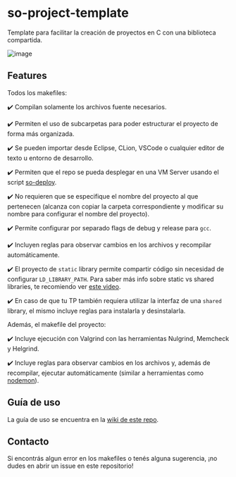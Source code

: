 # so-project-template
Template para facilitar la creación de proyectos en C con una biblioteca 
compartida.

![image](https://user-images.githubusercontent.com/39303639/148606688-2dac8b15-d90f-4e01-aef4-3a25a309c927.png)

## Features

Todos los makefiles:

✔️ Compilan solamente los archivos fuente necesarios.

✔️ Permiten el uso de subcarpetas para poder estructurar el proyecto de forma
más organizada.

✔️ Se pueden importar desde Eclipse, CLion, VSCode o cualquier editor de texto 
u entorno de desarrollo.

✔️ Permiten que el repo se pueda desplegar en una VM Server usando el script 
[so-deploy](https://github.com/sisoputnfrba/so-deploy).

✔️ No requieren que se especifique el nombre del proyecto al que pertenecen 
(alcanza con copiar la carpeta correspondiente y modificar su nombre para 
configurar el nombre del proyecto).

✔️ Permite configurar por separado flags de debug y release para `gcc`.

✔️ Incluyen reglas para observar cambios en los archivos y recompilar 
automáticamente.

✔️ El proyecto de `static` library permite compartir código sin necesidad de 
configurar `LD_LIBRARY_PATH`. Para saber más info sobre static vs shared 
libraries, te recomiendo ver
[este video](https://www.youtube.com/watch?v=JbHmin2Wtmc).

✔️ En caso de que tu TP también requiera utilizar la interfaz de una `shared` 
library, el mismo incluye reglas para instalarla y desinstalarla.

Además, el makefile del proyecto:

✔️ Incluye ejecución con Valgrind con las herramientas Nulgrind, Memcheck y 
Helgrind.

✔️ Incluye reglas para observar cambios en los archivos y, además de recompilar,
ejecutar automáticamente (similar a herramientas como 
[nodemon](https://www.npmjs.com/package/nodemon)).

## Guía de uso

La guía de uso se encuentra en la 
[wiki de este repo](https://github.com/RaniAgus/so-project-template/wiki/Gu%C3%ADa-de-uso).

## Contacto

Si encontrás algun error en los makefiles o tenés alguna sugerencia, ¡no dudes 
en abrir un issue en este repositorio!

